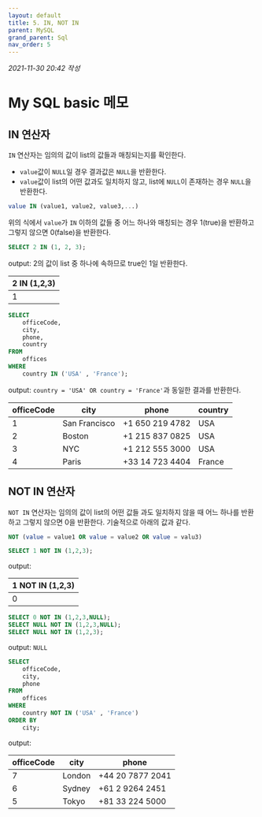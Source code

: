 ```yaml
---
layout: default
title: 5. IN, NOT IN
parent: MySQL
grand_parent: Sql
nav_order: 5
---
```


*2021-11-30 20:42 작성*

# My SQL basic 메모

## IN 연산자

`IN` 연산자는 임의의 값이 list의 값들과 매칭되는지를 확인한다.

- `value`값이 `NULL`일 경우 결과값은 `NULL`을 반환한다.
- `value`값이 list의 어떤 값과도 일치하지 않고, list에 `NULL`이 존재하는 경우 `NULL`을 반환한다.

~~~~sql
value IN (value1, value2, value3,...)
~~~~

위의 식에서 `value`가 `IN` 이하의 값들 중 어느 하나와 매칭되는 경우 1(true)을 반환하고 그렇지 않으면 0(false)을 반환한다. 

~~~~sql
SELECT 2 IN (1, 2, 3);
~~~~

output: 2의 값이 list 중 하나에 속하므로 true인 1일 반환한다.

| 2 IN (1,2,3) |
|--------------|
|            1 |

~~~~sql
SELECT 
    officeCode, 
    city, 
    phone, 
    country
FROM
    offices
WHERE
    country IN ('USA' , 'France');
~~~~

output: `country = 'USA' OR country = 'France'`과 동일한 결과를 반환한다.

| officeCode | city          | phone           | country |
|------------|---------------|-----------------|---------|
| 1          | San Francisco | +1 650 219 4782 | USA     |
| 2          | Boston        | +1 215 837 0825 | USA     |
| 3          | NYC           | +1 212 555 3000 | USA     |
| 4          | Paris         | +33 14 723 4404 | France  |

## NOT IN 연산자

`NOT IN` 연산자는 임의의 값이 list의 어떤 값들 과도 일치하지 않을 때 어느 하나를 반환하고 그렇지 않으면 0을 반환한다. 기술적으로 아래의 값과 같다.

~~~~sql
NOT (value = value1 OR value = value2 OR value = valu3)
~~~~

~~~~sql
SELECT 1 NOT IN (1,2,3);
~~~~

output: 

| 1 NOT IN (1,2,3) |
|------------------|
|                0 |

~~~~sql
SELECT 0 NOT IN (1,2,3,NULL);
SELECT NULL NOT IN (1,2,3,NULL);
SELECT NULL NOT IN (1,2,3);
~~~~

output: `NULL`

~~~~sql
SELECT 
    officeCode, 
    city, 
    phone
FROM
    offices
WHERE
    country NOT IN ('USA' , 'France')
ORDER BY 
    city;
~~~~

output:

| officeCode | city   | phone            |
|------------|--------|------------------|
| 7          | London | +44 20 7877 2041 |
| 6          | Sydney | +61 2 9264 2451  |
| 5          | Tokyo  | +81 33 224 5000  |